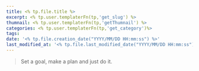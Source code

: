 ```yaml
---
title: <% tp.file.title %>
excerpt: <% tp.user.templaterFn(tp,'get_slug') %>
thumnail: <% tp.user.templaterFn(tp,'getThumnail') %>
categories: <% tp.user.templaterFn(tp,'get_category')%>
tags: 
date: '<% tp.file.creation_date("YYYY/MM/DD HH:mm:ss") %>'
last_modified_at: '<% tp.file.last_modified_date("YYYY/MM/DD HH:mm:ss") %>'
---
```

> Set a goal, make a plan and just do it.


